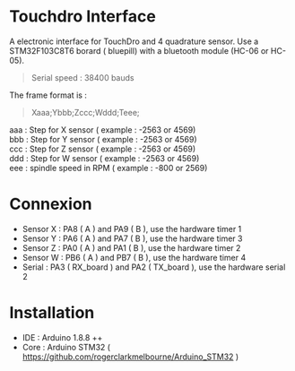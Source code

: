 # Touchdro Interface
A electronic interface for TouchDro and 4 quadrature sensor.
Use a STM32F103C8T6 borard ( bluepill) with a bluetooth module (HC-06 or HC-05).
> Serial speed : 38400 bauds
  
The frame format is :  
> Xaaa;Ybbb;Zccc;Wddd;Teee;  

aaa : Step for X sensor ( example : -2563 or 4569)  
bbb : Step for Y sensor ( example : -2563 or 4569)  
ccc : Step for Z sensor ( example : -2563 or 4569)  
ddd : Step for W sensor ( example : -2563 or 4569)  
eee : spindle speed in RPM ( example : -800 or 2569)  

# Connexion
- Sensor X : PA8 ( A ) and PA9 ( B ), use the hardware timer 1
- Sensor Y : PA6 ( A ) and PA7 ( B ), use the hardware timer 3 
- Sensor Z : PA0 ( A ) and PA1 ( B ), use the hardware timer 2 
- Sensor W : PB6 ( A ) and PB7 ( B ), use the hardware timer 4 
- Serial : PA3 ( RX_board ) and PA2 ( TX_board ), use the hardware serial 2  

# Installation
- IDE : Arduino 1.8.8 ++
- Core : Arduino STM32 ( https://github.com/rogerclarkmelbourne/Arduino_STM32 )